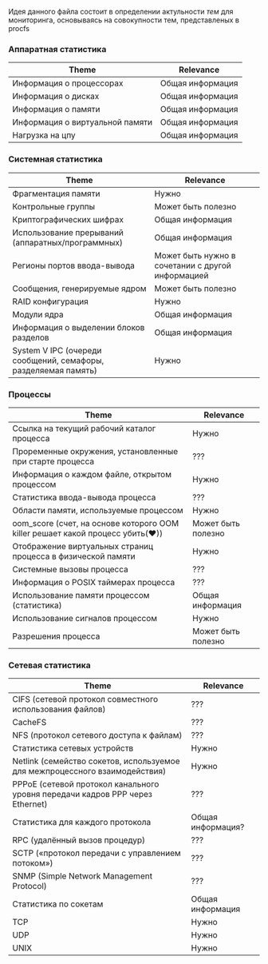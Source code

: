 Идея данного файла состоит в определении актульности _тем_ для мониторинга, основываясь на совокупности тем, представленых в procfs

### Аппаратная статистика

|Theme|Relevance|
|-----|---------|
Информация о процессорах                                                       | Общая информация
Информация о дисках                                                            | Общая информация
Информация о памяти                                                            | Общая информация
Информация о виртуальной памяти                                                | Общая информация
Нагрузка на цпу                                                                | Общая информация



### Системная статистика

|Theme|Relevance|
|-----|---------|
Фрагментация памяти                                                            | Нужно
Контрольные группы                                                             | Может быть полезно
Криптографических шифрах                                                       | Общая информация
Использование прерываний (аппаратных/программных)                              | Общая информация
Регионы портов ввода-вывода                                                    | Может быть нужно в сочетании с другой информацией
Сообщения, генерируемые ядром                                                  | Может быть полезно
RAID конфигурация                                                              | Нужно 
Модули ядра                                                                    | Общая информация
Информация о выделении блоков разделов                                         | Общая информация
System V IPC (очереди сообщений, семафоры, разделяемая память)                 | Нужно


### Процессы

|Theme|Relevance|
|-----|---------|
Ссылка на текущий рабочий каталог процесса                                     | Нужно
Проременные окружения, установленные при старте процесса                       | ???
Информация о каждом файле, открытом процессом                                  | Нужно
Статистика ввода-вывода процесса                                               | ???
Области памяти, используемые процессом                                         | Нужно
oom_score (счет, на основе которого OOM killer решает какой процесс убить(♥))  | Может быть полезно
Отображение виртуальных страниц процесса в физической памяти                   | Нужно 
Системные вызовы процесса                                                      | ???
Информация о POSIX таймерах процесса                                           | ???
Использование памяти процессом (статистика)                                    | Общая информация
Использование сигналов процессом                                               | Нужно
Разрешения процесса                                                            | Может быть полезно


### Сетевая статистика

|Theme|Relevance|
|-----|---------|
CIFS (сетевой протокол совместного использования файлов)                      | ???
CacheFS                                                                       | ???
NFS (протокол сетевого доступа к файлам)                                      | ???
Статистика сетевых устройств                                                  | Нужно
Netlink (семейство сокетов, используемое для межпроцессного взаимодействия)   | Нужно
PPPoE (сетевой протокол канального уровня передачи кадров PPP через Ethernet) | ???
Статистика для каждого протокола                                              | Общая информация?
RPC (удалённый вызов процедур)                                                | ???
SCTP («протокол передачи с управлением потоком»)                              | ???
SNMP (Simple Network Management Protocol)                                     | ???
Статистика по сокетам                                                         | Общая информация
TCP                                                                           | Нужно
UDP                                                                           | Нужно
UNIX                                                                          | Нужно
